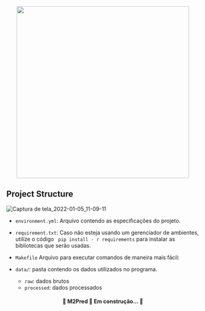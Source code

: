 
<div align="center">
<img src="https://user-images.githubusercontent.com/61092630/148256983-dc3bcea0-e7f3-453c-b83c-cfda41eed25c.png" width="450px" />
</div>

## Project Structure 

![Captura de tela_2022-01-05_11-09-11](https://user-images.githubusercontent.com/61092630/148258765-70f4ffc7-bc26-40dd-af57-d256a24df14b.png)

- `environment.yml`: Arquivo contendo as especificações do projeto.

- `requirement.txt`: Caso não esteja usando um gerenciador de ambientes, utilize o código ``` pip install - r requirements``` para instalar as bibliotecas que serão usadas.

- `Makefile` Arquivo para executar comandos de maneira mais fácil:

- `data/`: pasta contendo os dados utilizados no programa.
     - `raw`: dados brutos
     - `processed`: dados processados 


<h4 align="center"> 
	🚧   M2Pred 🚀 Em construção...  🚧
</h4>
